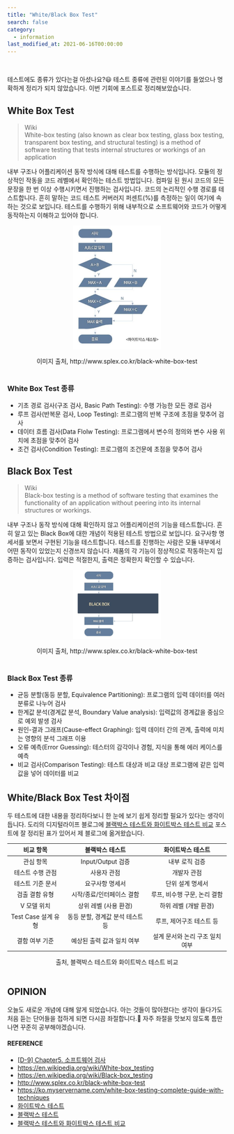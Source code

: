 ```yaml
---
title: "White/Black Box Test"
search: false
category:
  - information
last_modified_at: 2021-06-16T00:00:00
---
```


<br>

테스트에도 종류가 있다는걸 아셨나요?😃 
테스트 종류에 관련된 이야기를 들었으나 명확하게 정리가 되지 않았습니다. 
이번 기회에 포스트로 정리해보았습니다.

## White Box Test

> Wiki<br>
> White-box testing (also known as clear box testing, glass box testing, transparent box testing, and structural testing) 
> is a method of software testing that tests internal structures or workings of an application

내부 구조나 어플리케이션 동작 방식에 대해 테스트를 수행하는 방식입니다. 
모듈의 정상적인 작동을 코드 레벨에서 확인하는 테스트 방법입니다. 
컴파일 된 원시 코드의 모든 문장을 한 번 이상 수행시키면서 진행하는 검사입니다. 
코드의 논리적인 수행 경로를 테스트합니다. 
흔히 말하는 코드 테스트 커버러지 퍼센트(%)를 측정하는 일이 여기에 속하는 것으로 보입니다. 
테스트를 수행하기 위해 내부적으로 소프트웨어와 코드가 어떻게 동작하는지 이해하고 있어야 합니다. 

<p align="center"><img src="/images/white-box-black-box-test-1.JPG" width="40%"></p>
<center>이미지 출처, http://www.splex.co.kr/black-white-box-test</center><br>

### White Box Test 종류
- 기초 경로 검사(구조 검사, Basic Path Testing): 수행 가능한 모든 경로 검사
- 루프 검사(반복문 검사, Loop Testing): 프로그램의 반복 구조에 초점을 맞추어 검사
- 데이터 흐름 검사(Data Flolw Testing): 프로그램에서 변수의 정의와 변수 사용 위치에 초점을 맞추어 검사
- 조건 검사(Condition Testing): 프로그램의 조건문에 초점을 맞추어 검사

## Black Box Test

> Wiki<br>
> Black-box testing is a method of software testing that examines the functionality of an application 
> without peering into its internal structures or workings. 

내부 구조나 동작 방식에 대해 확인하지 않고 어플리케이션의 기능을 테스트합니다. 
흔히 알고 있는 Black Box에 대한 개념이 적용된 테스트 방법으로 보입니다. 
요구사항 명세서를 보면서 구현된 기능을 테스트합니다. 
테스트를 진행하는 사람은 모듈 내부에서 어떤 동작이 있었는지 신경쓰지 않습니다. 
제품의 각 기능이 정상적으로 작동하는지 입증하는 검사입니다. 
입력은 적절한지, 출력은 정확한지 확인할 수 있습니다. 

<p align="center"><img src="/images/white-box-black-box-test-2.JPG" width="40%"></p>
<center>이미지 출처, http://www.splex.co.kr/black-white-box-test</center><br>

### Black Box Test 종류
- 균등 분할(동등 분할, Equivalence Partitioning): 프로그램의 입력 데이터를 여러 분류로 나누어 검사
- 한계값 분석(경계값 분석, Boundary Value analysis): 입력값의 경계값을 중심으로 예외 발생 검사 
- 원인-결과 그래프(Cause-effect Graphing): 입력 데이터 간의 관계, 출력에 미치는 영향의 분석 그래프 이용 
- 오류 예측(Error Guessing): 테스터의 감각이나 경험, 지식을 통해 에러 케이스를 예측 
- 비교 검사(Comparison Testing): 테스트 대상과 비교 대상 프로그램에 같은 입력값을 넣어 데이터를 비교

## White/Black Box Test 차이점
두 테스트에 대한 내용을 정리하다보니 한 눈에 보기 쉽게 정리할 필요가 있다는 생각이 듭니다. 
도리의 디지털라이프 블로그에 [블랙박스 테스트와 화이트박스 테스트 비교][difference-blog-link] 포스트에 잘 정리된 표가 있어서 제 블로그에 옮겨왔습니다. 

<center>

| 비교 항목 | 블랙박스 테스트 | 화이트박스 테스트 |
|:---:|:---:|:---:|
| 관심 항목 | Input/Output 검증 | 내부 로직 검증 |
| 테스트 수행 관점 | 사용자 관점 | 개발자 관점 |
| 테스트 기준 문서 | 요구사항 명세서 | 단위 설계 명세서 |
| 검출 결함 유형 | 시작/종료/인터페이스 결함 | 루프, 비수행 구문, 논리 결함 |
| V 모델 위치 | 상위 레벨 (사용 환경) | 하위 레벨 (개발 환경) |
| Test Case 설계 유형 | 동등 분할, 경계값 분석 테스트 등 | 루프, 제어구조 테스트 등 |
| 결함 여부 기준 | 예상된 출력 값과 일치 여부 | 설계 문서와 논리 구조 일치 여부 |

</center>

<center>출처, 블랙박스 테스트와 화이트박스 테스트 비교</center><br>

## OPINION
오늘도 새로운 개념에 대해 알게 되었습니다. 
아는 것들이 많아졌다는 생각이 들다가도 처음 듣는 단어들을 접하게 되면 다시끔 좌절합니다.🤯 
자주 좌절을 맛보지 않도록 틈만 나면 꾸준히 공부해야겠습니다. 

#### REFERENCE
- [[D-9] Chapter5. 소프트웨어 검사][naver-software-test-link]
- <https://en.wikipedia.org/wiki/White-box_testing>
- <https://en.wikipedia.org/wiki/Black-box_testing>
- <http://www.splex.co.kr/black-white-box-test>
- <https://ko.myservername.com/white-box-testing-complete-guide-with-techniques>
- [화이트박스 테스트][white-box-test-link]
- [블랙박스 테스트][black-box-test-link]
- [블랙박스 테스트와 화이트박스 테스트 비교][difference-blog-link]

[naver-software-test-link]: https://m.blog.naver.com/PostView.naver?isHttpsRedirect=true&blogId=brad903&logNo=221214795151
[white-box-test-link]: https://itwiki.kr/w/%ED%99%94%EC%9D%B4%ED%8A%B8%EB%B0%95%EC%8A%A4_%ED%85%8C%EC%8A%A4%ED%8A%B8
[black-box-test-link]: https://itwiki.kr/w/%EB%B8%94%EB%9E%99%EB%B0%95%EC%8A%A4_%ED%85%8C%EC%8A%A4%ED%8A%B8
[difference-blog-link]: http://blog.skby.net/%EB%B8%94%EB%9E%99%EB%B0%95%EC%8A%A4-%ED%85%8C%EC%8A%A4%ED%8A%B8%EC%99%80-%ED%99%94%EC%9D%B4%ED%8A%B8%EB%B0%95%EC%8A%A4-%ED%85%8C%EC%8A%A4%ED%8A%B8-%EB%B9%84%EA%B5%90/
